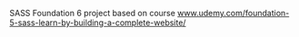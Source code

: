 SASS Foundation 6 project based on course www.udemy.com/foundation-5-sass-learn-by-building-a-complete-website/
